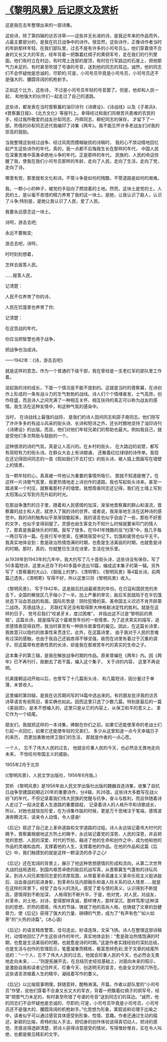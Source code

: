 # [《黎明风景》后记原文及赏析](https://www.vrrw.net/wx/14277.html)

这是我在去年整理出来的一部诗集。

这些诗，除了第四辑的访苏诗草——这些并无长进的诗，是我近年来的作品而外， 占最主要部分的，是我在抗日战争中的诗作。很显然，这些诗作，正像诗作者当时的年龄那样年轻。在我们部队里，过去不是有许多的小司号员么，他们穿着很不合身的又长又大的军衣，经年背着一把飘着红绸子的黄铜军号，走在我们的行列里面。他们有时立在村边，有时爬上连部的屋顶，有时在行军路边的石崖上，把他那气力未足的、有时甚至吹错了号谱的号音，送到他的同志的耳边。诚然，他的同志们不会怀疑他是忠诚的，尽职的;可是，小司号员毕竟是小司号员，小司号员还不是强大的、腰圆背阔的机枪射手。

正如这个比方，这些诗， 不过是小司号员年轻的号音罢了。但是，他却和人民一起， 和他强大的伙伴们一起走过了自己的道路。

这些诗，都发表在当时晋察冀的油印诗刊《诗建设》、《诗战线》以及《子弟兵》、《晋察冀日报》、《北方文化》等报刊上。幸得经过和我们同艰苦共患难的农民的手，经过我所敬爱的战友孙犁同志、丹辉同志、柳杞同志的保存， 才留下了一部。热情的孙犁同志还代我编印了诗集《两年》。我不能忘怀许多老战友们对我的崇高的鼓励。

当我整理这些经过战争、经过风雨而模糊破损的诗稿时， 我的心不禁动情地回忆起产生这些诗作的年代。真的，我一点都不后悔我生长在那样的年代， 中国人民在深重苦难中英勇卓绝地斗争的年代。正是那样的年代， 民族的、人民的命运惊醒了我，使我在我们小司号员那样的年龄，走向了人民，走向了生活，走向了党，走向了诗。

哪里有党，那里就有文化和诗。不管斗争是如何的残酷，不管道路是如何的艰难。

我，一颗小小的种子，被党的手投向了燃烧着的土地。然而，这块土是党的土，人民的土，是以毫不吝惜的精力养育了我的这一块土。是她，让我认识了敌人，认识了斗争;特别是，是她让我认识了人民，爱了人民。

我要永远感念这一块土。

诗呵，游击去吧;

永远不要叛变;

游击去吧，诗呵，

时时刻刻想着，

怎样去报答人民。

……报答人民，

记清楚：

人民不仅养育了你的诗，

人民在饥饿里也养育了你;

记清楚：

在这苦战的年代，

你应当把智慧也用于战争，

把战争也当成诗。

——1942年：《诗，游击去吧》



就是这样的意念。作为一个普通的下级干部，我在曾经是一支老红军的部队里工作着。

说起我的诗的成长，下面一个情况是不能不提到的。这就是当时的晋察冀，在诗创作上形成的一条有战斗力的生气勃勃的战线。诗人们个个情绪奋发，士气高昂，创作旺盛，而且诗人之间充满了一种相互关怀、相互扶持的真正可以称为战友的感情。我生活在这种友情中，和这种气氛的感染中。

当时， 在诗战线上最强的战将， 是我们的诗人田间同志和邵子南同志。他们除写了许许多多的有战斗风采的街头诗、长诗和短诗之外，还长时期地坚持了油印诗刊《诗建设》的出版。而且，他们对他们年轻兄弟们的帮助也最大。例如我自己，就是受他们多次帮助与鼓励的一个。

这种很浓的诗的气氛，真是让人高兴的。在乡村的街头， 在大路边的岩壁，都写有简短有力的街头诗。在群众大会上有诗朗诵， 还散着红红绿绿的诗传单。我现在还记得田间同志的一首《假如我们不去打仗》的街头诗，被人插上图画写在墙壁上的情景。

当一颗年轻的心，真真被一件他认为重要的事情所吸引， 那就不知道疲倦了。在这样一片诗歌气氛里，我更热情地走上诗创作的道路。我也写起街头诗来。甚至一踏进某一个村庄，就察看那村子的墙壁。我想周奋同志还记得，我们在土墙上写到太阳落山又写到月亮升起的时光。

在那战争激烈的日子里，随着和人民感情的加深，渐渐地晋察冀的群山和溪流，晋察冀的战士和人民，就渗入了我的诗的世界，或者说，我渐渐地生活在这种诗的感觉中。我的诗的触角似乎渐渐锐敏起来，我的语言也似乎自由了一些，那些不好惹的文字，也似乎变得驯服了。灵感也由生客变为不知什么时候就要来叩门的情人了。那真是我最快乐的时期。我写了很多。在1941年残酷的反“扫荡”中，我几乎每一两日写诗一篇。在夜行军中思索，在拂晓宿营中记下。饥饿和疲劳也似乎无干。我真实地体会到：愈是政治热情饱满的时期，也愈是生活美丽的时期，也就愈是诗的时期。那时，真的，你就整日生活在诗里，生活在快乐里。

从1939年到1943年的几年中，我大约写了几十首街头诗，这些诗没有保存。写了50多篇短诗，这里从还存下的40多篇中选出10篇，编成这本集子的第一辑。另外写了《晋察冀的大山》、《钢版上的梦》、《清明寄》、《黎明风景》等4篇长诗。前两篇己遗失，《清明寄》写得不好，所以这里只将《黎明风景》收入。

《黎明风景》， 写于1942年。这是敌后抗战最艰苦的年份。在日寇和国民党的夹击下，全国的解放区几乎缩小了一半。加上严重的旱灾，敌后军民就陷于在半饥饿状态下浴血苦战的局面。国际形势是：阴险狡猾的英、美帝国主义迟迟不肯开辟第二战场，苏德战场上， 苏联红军还没有取得斯大林格勒决定性的胜利。就是在这样的日子， 党号召我们“咬紧牙关，度过困难”， 并指出这不过是“黎明前的黑暗”。这篇长诗，就是描写这个最艰苦年份的一些情景。为了追求真实的描写，追求感情表现得自然，我当时甚至有一种排斥故事性的偏见。因此，在这篇长诗里，我故意只以隐约的故事性来贯连它。此外，在这篇诗里， 由于我对于人民的苦难有过深的感触，也由于我自己还锻炼得不够坚强，故而在诗里有着过于沉重的调子。但这篇带有悲歌性质的长诗，却是我在那艰苦年代的真实的生命之子。

这本集子的第三辑，是我在解放战争时期的作品。原来曾编在《两年》内。因《两年》已不再刊行，故删去了若干篇，编入这个集子， 关于诗的内容， 这里不再说明。

抗美援朝运动开始以后，也曾写了十几篇街头诗， 和几篇短诗，因分量过于单薄，未曾收入。

这里编的第四辑，是我在访苏期间写的14篇中选出来的。有的朋友批评我的访苏诗草语言有些陈旧，事实确也如此。因而这里只选了少数几篇。特别是最后的一篇《美丽颂》，是本不想编入的，这里只是从它的内容上，从保卫和平的意义上， 拿它作为一个结尾。

朋友们，我就把这样的一本诗集，捧献在你们之前。如果它还能使革命的老战士们引起一点回忆，如果它还能使年轻的兄弟们， 多少从这里知道一点今天幸福日子的来历， 而更加勇敢地捍卫我们的生活， 那就是作者的一点心愿。

一个人， 忘不了伟大人民的过去， 他就会珍重人民的今天，也必然会无畏地走向未来， 不怕任何帝国主义的威胁。

1955年2月于北京

(《黎明风景》，人民文学出版社，1956年6月版。)

赏析 《黎明风景》是1956年由人民文学出版社出版的魏巍自选诗集，收集了自抗日战争至建国初期近20年的重要诗作，分4辑，共26首。这些诗大多数写在战火纷飞的年代，不但记录着我们伟大民族的觉醒与抗争，奋斗与胜利，而且伴随着诗人走过了一段决定着人生道路的重要路程， 记录着诗人的人格升华和诗歌成长，所以，对她也就倍加珍爱，在为诗集作跋的时候，更是万千思绪注于笔端，感情波涛奔腾流泻，读来令人动情，令人感奋!

《后记》叙述了自己走上革命道路和文学道路的过程。诗人永远铭记着伟大时代的赐予，晋察冀根据地这方热土的赐予，永远铭记着党的深恩、人民的深恩，并且把党的思想、人民的深爱、时代的节拍，融进了他的生命和创作之中，成为他和他的作品的灵魂和血肉，支撑着他的人生，支撑着他的作品。在他的作品和这篇《后记》中，我们触摸到的就是这样一颗滚烫的赤子之心!

《后记》还在宏阔的背景上，展示了他这种思想感情的形成和流向，从第二次世界大战的战局透视，到国内艰苦卓绝的敌后抗战写真，从晋察冀生气蓬勃的诗坛风采，到诗人间兄弟情同志爱的浓厚氛围，从带着革命英雄主义革命乐观主义挺进敌后、浴血奋战的前进身影，到革命队伍内部融乐和谐人际关系的动人情景……就是在这样的背景下，经受了血与火的洗礼，感受了爱与恨的真义，认识得到不断提高，感情得到不断加深， 人格得到不断升华，于是，他对党，对人民，对战友，对革命，对土地，对诗，爱得那样真诚，那样博大，那样深沉，那样笃厚!这种深刻的思想，炽热的感情，伟大的节操，铸就了他的高尚人格，也铸就了文章的劲健骨力，使《后记》获得了强大的力量、磅礴的气势，成为了“有声有色”“如火如荼”的“火热的诗篇”。(冰心语)

《后记》的语言精炼警策，佳句迭出，妙语连珠，文采飞扬。诗人在整理这部诗稿时，动情地回忆了产生这些诗作的年代，真实地体会到：“愈是政治热情饱满的时期，也愈是生活美丽的时期，也就愈是诗的时期。”这是作者实践经验的深刻总结，也是生活与创作的哲理启示，笔墨凝重而精练，极富思辨色彩;至于文章的结尾所说的：“一个人，忘不了伟大人民的过去，他就会珍重人民的今天，也必然会无畏地走向未来，……”则是拓展开去，在总结历史经验基础上，对面向未来的昭示，是激励自我和读者记住昨天、珍重今天、创造明天的宣言，也是全文的结穴所在。这些语言浓缩着人生的精华，凝结着写作的要义。

《后记》以比喻叙事明理，辞随意转，酣畅淋漓。开篇，作者以部队里的“小司号员”作譬，说他们穿着不合身又长又大的军衣，背着一把飘着红绸子的铜军号，经常“把那气力未足的，有时甚至吹错了号谱的号音”送到同志们的耳边。“诚然，他的同志们不会怀疑他是忠诚的、尽职的;可是，小司号员毕竟是小司号员，小司号员还不是强大的、腰圆背阔的机枪射手。”化思想为形象，寓叙说和论理于比喻之中，读者似乎可以通过感官具体感受到形象、性情、意趣。作者还通过生动的描述，新颖的比喻，奇特的拟人手法，把切身的创作体验说得真切动人，把诗的感觉、灵感说得透辟清楚，把诗人获得诗意感受的情状，写得惟妙惟肖，实在令人叫绝，也都是极见精彩的文字。

